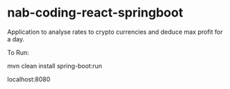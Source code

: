 # nab-coding-react-springboot
Application to analyse rates to crypto currencies and deduce max profit for a day.


To Run:

mvn clean install spring-boot:run

localhost:8080
